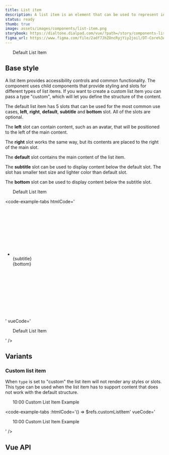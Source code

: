 ```yaml
---
title: List item
description: A list item is an element that can be used to represent individual items in a list.
status: ready
thumb: true
image: assets/images/components/list-item.png
storybook: https://dialtone.dialpad.com/vue/?path=/story/components-list-item--default
figma_url: https://www.figma.com/file/2adf7JhZOncRyjYiy2joil/DT-Core%3A-Components-7?node-id=10732%3A69390
---
```


<code-well-header class="d-d-block">
  <ul>
    <dt-list-item navigationType="tab">
      <template #left>
        <dt-icon name="check" />
      </template>
      <span>Default List Item</span>
      <template #subtitle>
        Description
      </template>
      <template #bottom>
        <dt-badge text="Label" />
      </template>
      <template #right>
        <dt-icon name="external-link" />
      </template>
    </dt-list-item>
  </ul>
</code-well-header>

## Base style

A list item provides accessibility controls and common functionality. The component uses child components that provide styling and slots for different types of list items. If you want to create a custom list item you can pass a type "custom", which will let you define the structure of the content.

The default list item has 5 slots that can be used for the most common use cases, **left**, **right**, **default**, **subtitle** and **bottom** slot. All of the slots are optional.

The **left** slot can contain content, such as an avatar, that will be positioned to the left of the main content.

The **right** slot works the same way, but its contents are placed to the right of the main slot.

The **default** slot contains the main content of the list item.

The **subtitle** slot can be used to display content below the default slot. The slot has smaller text size and lighter color than default slot.

The **bottom** slot can be used to display content below the subtitle slot.

<code-well-header class="d-d-block">
  <ul>
    <dt-list-item navigationType="tab">
      <template #left>
        <dt-icon name="check" />
      </template>
      <span>Default List Item</span>
      <template #subtitle>
        Description
      </template>
      <template #bottom>
        <dt-badge text="Label" />
      </template>
      <template #right>
        <dt-icon name="external-link" />
      </template>
    </dt-list-item>
  </ul>
</code-well-header>

<code-example-tabs
htmlCode='
<ul>
  <li id="dt4" class="dt-list-item dt-list-item--focusable" tabindex="0" role="listitem">
    <div class="dt-item-layout">
      <section class="dt-item-layout--left">
        <span class="d-icon__wrapper">
          <div aria-busy="true" role="status" aria-label="" class="d-icon d-icon--size-500" style="display: none;">
            <div
              class="skeleton-placeholder d-bar-circle skeleton-placeholder--animate"
              style="animation-delay: 0ms; animation-duration: 1000ms; min-width: 100%; max-width: 100%; min-height: 100%; max-height: 100%;"
            ></div>
          </div>
          <svg>...</svg>
        </span>
      </section>
      <section class="dt-item-layout--content">
        <div class="dt-item-layout--subtitle">
          {subtitle}
        </div>
        <div class="dt-item-layout--bottom">
          {bottom}
        </div>
      </section>
      <section class="dt-item-layout--right">
        <span class="d-icon__wrapper">
          <div aria-busy="true" role="status" aria-label="" class="d-icon d-icon--size-500" style="display: none;">
            <div
              class="skeleton-placeholder d-bar-circle skeleton-placeholder--animate"
              style="animation-delay: 0ms; animation-duration: 1000ms; min-width: 100%; max-width: 100%; min-height: 100%; max-height: 100%;"
            ></div>
          </div>
          <svg>...</svg>
        </span>
      </section>
    </div>
  </li>
</ul>
'
vueCode='
<ul>
  <dt-list-item navigationType="tab">
    <template #left>
      <dt-icon name="check" />
    </template>
    <span>Default List Item</span>
    <template #subtitle>
      Description
    </template>
    <template #bottom>
      <dt-badge text="Label" />
    </template>
    <template #right>
      <dt-icon name="external-link" />
    </template>
  </dt-list-item>
</ul>
'
/>

## Variants

### Custom list item

When `type` is set to "custom" the list item will not render any styles or slots. This type can be used when the list item has to support content that does not work with the default structure.

<code-well-header class="d-d-block">
  <ul ref="customListItem">
    <dt-list-item
      navigation-type="tab"
      type="custom"
    >
      <div class="d-py8 d-px12 d-d-flex d-ai-center d-jc-space-between">
        <div>
          <time
            class="d-fs-100 d-pr12"
            datetime="10:00"
          >
            10:00
          </time>
          <span class="d-fs-200">
            Custom List Item Example
          </span>
        </div>
        <div class="d-p6 d-tn8 d-r12 d-d-flex d-bgc-white d-bar4 d-bs-md">
          <dt-button
            class="d-p4 d-py8"
            importance="clear"
            title="share"
          >
            <template #icon>
              <dt-icon
                name="share-2"
                size="200"
              />
            </template>
          </dt-button>
          <dt-button
            class="d-p4 d-py8 d-ml4"
            importance="clear"
            title="star"
          >
            <template #icon>
              <dt-icon
                name="star"
                size="200"
              />
            </template>
          </dt-button>
          <dt-button
            class="d-p4 d-py8 d-ml4"
            importance="clear"
            title="more"
          >
            <template #icon>
              <dt-icon
                name="more-vertical"
                size="200"
              />
            </template>
          </dt-button>
        </div>
      </div>
    </dt-list-item>
  </ul>
</code-well-header>

<code-example-tabs
:htmlCode='() => $refs.customListItem'
vueCode='
<ul>
  <dt-list-item
    navigation-type="tab"
    type="custom"
  >
    <div class="d-py8 d-px12 d-d-flex d-ai-center d-jc-space-between">
      <div>
        <time
          class="d-fs-100 d-pr12"
          datetime="10:00"
        >
          10:00
        </time>
        <span class="d-fs-200">
          Custom List Item Example
        </span>
      </div>
      <div class="d-p6 d-tn8 d-r12 d-d-flex d-bgc-white d-bar4 d-bs-md">
        <dt-button
          class="d-p4 d-py8"
          importance="clear"
          title="share"
        >
          <template #icon>
            <dt-icon
              name="share-2"
              size="200"
            />
          </template>
        </dt-button>
        <dt-button
          class="d-p4 d-py8 d-ml4"
          importance="clear"
          title="star"
        >
          <template #icon>
            <dt-icon
              name="star"
              size="200"
            />
          </template>
        </dt-button>
        <dt-button
          class="d-p4 d-py8 d-ml4"
          importance="clear"
          title="more"
        >
          <template #icon>
            <dt-icon
              name="more-vertical"
              size="200"
            />
          </template>
        </dt-button>
      </div>
      </div>
  </dt-list-item>
</ul>
'
/>

## Vue API

<component-vue-api component-name="listitem" />
